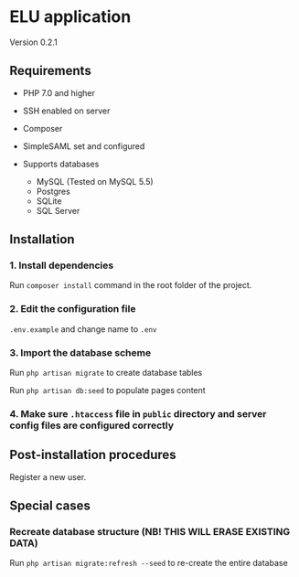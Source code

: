 # ELU application

Version 0.2.1

## Requirements

* PHP 7.0 and higher

* SSH enabled on server

* Composer

* SimpleSAML set and configured
  
* Supports databases
  * MySQL (Tested on MySQL 5.5)
  * Postgres
  * SQLite
  * SQL Server
  
  
## Installation 

### 1. Install dependencies

Run `composer install` command in the root folder of the project.

### 2. Edit the configuration file

`.env.example`  and change name to `.env`

### 3. Import the database scheme

Run `php artisan migrate` to create database tables

Run `php artisan db:seed` to populate pages content

### 4. Make sure `.htaccess` file in `public` directory and server config files are configured correctly

## Post-installation procedures

Register a new user.

## Special cases 

### Recreate database structure (NB! THIS WILL ERASE EXISTING DATA)

Run `php artisan migrate:refresh --seed` to re-create the entire database